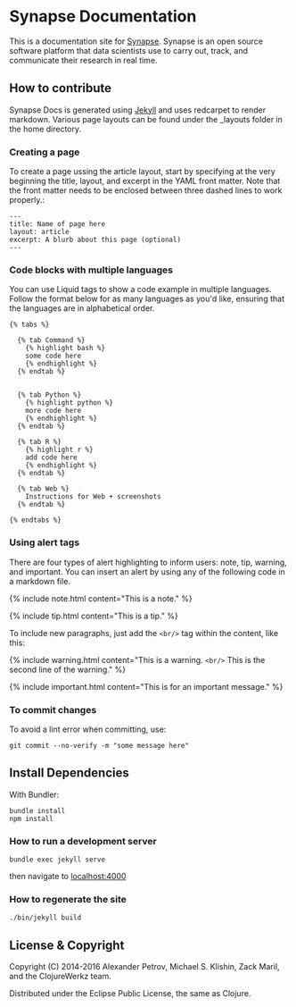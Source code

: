 # Synapse Documentation

This is a documentation site for [Synapse](https://www.synapse.org). Synapse is an open source software platform that data
scientists use to carry out, track, and communicate their research in real time.

## How to contribute

Synapse Docs is generated using [Jekyll](https://jekyllrb.com/) and uses redcarpet to render markdown. Various page layouts can be found under the _layouts folder in the home directory. 

### Creating a page

To create a page ussing the article layout, start by specifying at the very beginning the title, layout, and excerpt in the YAML front matter. Note that the front matter needs to be enclosed between three dashed lines to work properly.:

```
---
title: Name of page here
layout: article
excerpt: A blurb about this page (optional)
---
```

### Code blocks with multiple languages

You can use Liquid tags to show a code example in multiple languages. Follow the format below for as many languages as you'd like, ensuring that the languages are in alphabetical order.
```
{% tabs %}

  {% tab Command %}
    {% highlight bash %}
    some code here
    {% endhighlight %}
  {% endtab %}


  {% tab Python %}
    {% highlight python %}
    more code here
    {% endhighlight %}
  {% endtab %}

  {% tab R %}
    {% highlight r %}
    add code here
    {% endhighlight %}
  {% endtab %}

  {% tab Web %}
    Instructions for Web + screenshots
  {% endtab %}

{% endtabs %}
```

### Using alert tags

There are four types of alert highlighting to inform users: note, tip, warning, and important. You can insert an alert by using any of the following code in a markdown file. 

{% include note.html content="This is a note." %}

{% include tip.html content="This is a tip." %}

To include new paragraphs, just add the `<br/>` tag within the content, like this:

{% include warning.html content="This is a warning. `<br/>` This is the second line of the warning." %}

{% include important.html content="This is for an important message." %}

### To commit changes 

To avoid a lint error when committing, use:

    git commit --no-verify -m "some message here"

## Install Dependencies

With Bundler:

    bundle install 
    npm install

### How to run a development server

    bundle exec jekyll serve

then navigate to [localhost:4000](http://localhost:4000)

### How to regenerate the site

    ./bin/jekyll build

## License & Copyright

Copyright (C) 2014-2016 Alexander Petrov, Michael S. Klishin, Zack Maril, and the ClojureWerkz team.

Distributed under the Eclipse Public License, the same as Clojure.

